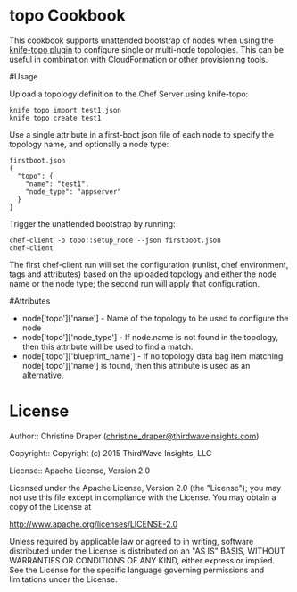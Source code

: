 topo Cookbook
=============

This cookbook supports unattended bootstrap of nodes when 
using the [knife-topo plugin](https://github.com/christinedraper/knife-topo) 
to configure single or multi-node topologies.
This can be useful in combination with CloudFormation or other 
provisioning tools.

#Usage

Upload a topology definition to the Chef Server using knife-topo:

```
knife topo import test1.json
knife topo create test1
```

Use a single attribute in a first-boot json file of each node to specify 
the topology name, and optionally a node type:

```
firstboot.json
{
  "topo": {
    "name": "test1",
    "node_type": "appserver"
  }
}
```

Trigger the unattended bootstrap by running: 

```
chef-client -o topo::setup_node --json firstboot.json
chef-client
```

The first chef-client run will set the configuration (runlist, chef
environment, tags and attributes) based on the uploaded topology
and either the node name or the node type; the second run will apply 
that configuration.

#Attributes

* node['topo']['name'] - Name of the topology to be used to configure 
the node
* node['topo']['node_type'] - If node.name is not found in the 
topology, then this attribute will be used to find a match.
* node['topo']['blueprint_name'] - If no topology data bag item matching
node['topo']['name'] is found, then this attribute is used as an 
alternative.

# License 

Author:: Christine Draper (christine_draper@thirdwaveinsights.com)

Copyright:: Copyright (c) 2015 ThirdWave Insights, LLC

License:: Apache License, Version 2.0

Licensed under the Apache License, Version 2.0 (the "License");
you may not use this file except in compliance with the License.
You may obtain a copy of the License at

http://www.apache.org/licenses/LICENSE-2.0

Unless required by applicable law or agreed to in writing, software
distributed under the License is distributed on an "AS IS" BASIS,
WITHOUT WARRANTIES OR CONDITIONS OF ANY KIND, either express or implied.
See the License for the specific language governing permissions and
limitations under the License.
 
